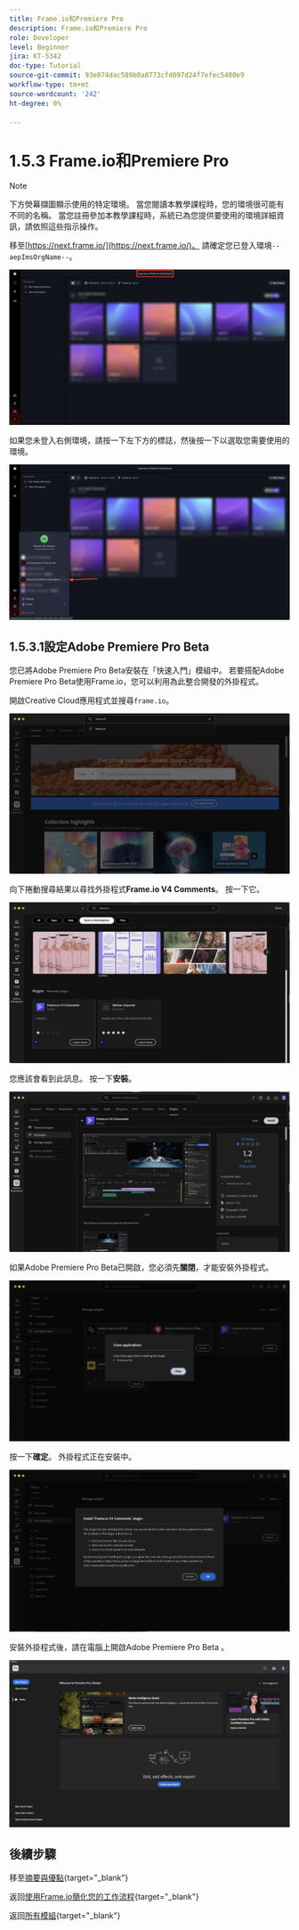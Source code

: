 ```yaml
---
title: Frame.io和Premiere Pro
description: Frame.io和Premiere Pro
role: Developer
level: Beginner
jira: KT-5342
doc-type: Tutorial
source-git-commit: 93e074dac589b0a8773cfd097d24f7efec5400e9
workflow-type: tm+mt
source-wordcount: '242'
ht-degree: 0%

---
```


# 1.5.3 Frame.io和Premiere Pro

>[!NOTE]
>
> 下方熒幕擷圖顯示使用的特定環境。 當您閱讀本教學課程時，您的環境很可能有不同的名稱。 當您註冊參加本教學課程時，系統已為您提供要使用的環境詳細資訊，請依照這些指示操作。

移至[https://next.frame.io/](https://next.frame.io/)。 請確定您已登入環境`--aepImsOrgName--`。

![Frame.io](./images/frameio1.png)

如果您未登入右側環境，請按一下左下方的標誌，然後按一下以選取您需要使用的環境。

![Frame.io](./images/frameio2.png)

## 1.5.3.1設定Adobe Premiere Pro Beta

您已將Adobe Premiere Pro Beta安裝在「快速入門」模組中。 若要搭配Adobe Premiere Pro Beta使用Frame.io，您可以利用為此整合開發的外掛程式。

開啟Creative Cloud應用程式並搜尋`frame.io`。

![Frame.io](./images/frameio23.png)

向下捲動搜尋結果以尋找外掛程式&#x200B;**Frame.io V4 Comments**。 按一下它。

![Frame.io](./images/frameio24.png)

您應該會看到此訊息。 按一下&#x200B;**安裝**。

![Frame.io](./images/frameio25.png)

如果Adobe Premiere Pro Beta已開啟，您必須先&#x200B;**關閉**，才能安裝外掛程式。

![Frame.io](./images/frameio26.png)

按一下&#x200B;**確定**。 外掛程式正在安裝中。

![Frame.io](./images/frameio27.png)

安裝外掛程式後，請在電腦上開啟Adobe Premiere Pro Beta 。

![Frame.io](./images/frameio22.png)

## 後續步驟

移至[摘要與優點](./summary.md){target="_blank"}

返回[使用Frame.io簡化您的工作流程](./frameio.md){target="_blank"}

返回[所有模組](./../../../overview.md){target="_blank"}
